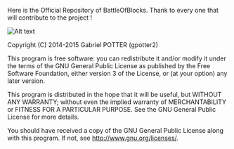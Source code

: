 Here is the Official Repository of BattleOfBlocks. Thank to every one that will contribute to the project !

![Alt text](http://i.imgur.com/ZotzyhV.png "BattleOfBlocks liscence")

Copyright (C) 2014-2015 Gabriel POTTER (gpotter2)

This program is free software: you can redistribute it and/or modify
it under the terms of the GNU General Public License as published by
the Free Software Foundation, either version 3 of the License, or
(at your option) any later version.

This program is distributed in the hope that it will be useful,
but WITHOUT ANY WARRANTY; without even the implied warranty of
MERCHANTABILITY or FITNESS FOR A PARTICULAR PURPOSE.  See the
GNU General Public License for more details.

You should have received a copy of the GNU General Public License
along with this program.  If not, see <http://www.gnu.org/licenses/>.
